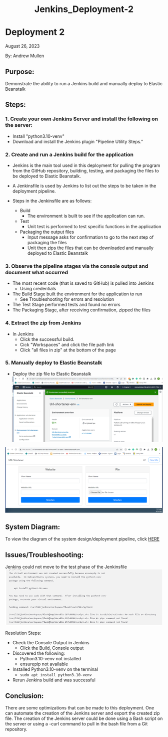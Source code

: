 
<h1 align="center">Jenkins_Deployment-2<h1> 

# Deployment 2
August 26, 2023

By: Andrew Mullen

## Purpose:

Demonstrate the ability to run a Jenkins build and manually deploy to Elastic Beanstalk

## Steps:

### 1. Create your own Jenkins Server and install the following on the server:
   - Install "python3.10-venv"
   - Download and install the Jenkins plugin "Pipeline Utility Steps." 

### 2. Create and run a Jenkins build for the application

- Jenkins is the main tool used in this deployment for pulling the program from the GitHub repository, building, testing, and packaging the files to be deployed to Elastic Beanstalk.
- A Jenkinsfile is used by Jenkins to list out the steps to be taken in the deployment pipeline.

- Steps in the Jenkinsfile are as follows:
  - Build
    - The environment is built to see if the application can run.
  - Test
    - Unit test is performed to test specific functions in the application
  - Packaging the output files
    - Input message asks for confirmation to go to the next step of packaging the files
	- Unit then zips the files that can be downloaded and manually deployed to Elastic Beanstalk

### 3. Observe the pipeline stages via the console output and document what occurred

- The most recent code (that is saved to GitHub) is pulled into Jenkins
    - Using credentials
- The Build Stage built the environment for the application to run
    - See Troubleshooting for errors and resolution
- The Test Stage performed tests and found no errors
- The Packaging Stage, after receiving confirmation, zipped the files

### 4. Extract the zip from Jenkins

- In Jenkins
    - Click the successful build.
	- Cick "Workspaces" and click the file path link
	- Click "all files in zip" at the bottom of the page

### 5. Manually deploy to Elastic Beanstalk

- Deploy the zip file to Elastic Beanstalk
![alt text](https://github.com/andmulLABS01/Deployment_2AM/blob/main/ELB_status-2a.PNG)

![alt text](https://github.com/andmulLABS01/Deployment_2AM/blob/main/ELB_status-2b.PNG)

## System Diagram:

To view the diagram of the system design/deployment pipeline, click [HERE](https://github.com/andmulLABS01/Deployment_2AM/blob/main/Depoyment2.drawio.png)

## Issues/Troubleshooting:

Jenkins could not move to the test phase of the Jenkinsfile
![alt text](https://github.com/andmulLABS01/Deployment_2AM/blob/main/dp2_error.PNG)

Resolution Steps:
- Check the Console Output in Jenkins
  - Click the Build, Console output
- Discovered the following:
  - Python3.10-venv not installed
  - ensurepip not available
- Installed Python3.10-venv on the terminal
  - `sudo apt install python3.10-venv`
- Rerun Jenkins build and was successful 


## Conclusion:

There are some optimizations that can be made to this deployment.  One can automate the creation of the Jenkins server and export the created zip file.  The creation of the Jenkins server could be done using a Bash script on the server or using a -curl command to pull in the bash file from a Git repository.   
